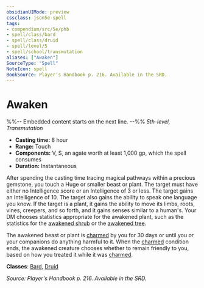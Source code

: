 ```yaml
---
obsidianUIMode: preview
cssclass: json5e-spell
tags:
- compendium/src/5e/phb
- spell/class/bard
- spell/class/druid
- spell/level/5
- spell/school/transmutation
aliases: ["Awaken"]
SourceType: "Spell"
NoteIcon: spell
BookSource: Player's Handbook p. 216. Available in the SRD.
---
```

# Awaken
%%-- Embedded content starts on the next line. --%%
*5th-level, Transmutation*  

- **Casting time:** 8 hour
- **Range:** Touch
- **Components:** V, S, an agate worth at least 1,000 gp, which the spell consumes
- **Duration:** Instantaneous

After spending the casting time tracing magical pathways within a precious gemstone, you touch a Huge or smaller beast or plant. The target must have either no Intelligence score or an Intelligence of 3 or less. The target gains an Intelligence of 10. The target also gains the ability to speak one language you know. If the target is a plant, it gains the ability to move its limbs, roots, vines, creepers, and so forth, and it gains senses similar to a human's. Your DM chooses statistics appropriate for the awakened plant, such as the statistics for the [awakened shrub](/2-Mechanics/CLI/bestiary/plant/awakened-shrub.md) or the [awakened tree](/2-Mechanics/CLI/bestiary/plant/awakened-tree.md).

The awakened beast or plant is [charmed](/2-Mechanics/CLI/rules/conditions.md#charmed) by you for 30 days or until you or your companions do anything harmful to it. When the [charmed](/2-Mechanics/CLI/rules/conditions.md#charmed) condition ends, the awakened creature chooses whether to remain friendly to you, based on how you treated it while it was [charmed](/2-Mechanics/CLI/rules/conditions.md#charmed).

**Classes**: [Bard](/2-Mechanics/CLI/classes/bard.md), [Druid](/2-Mechanics/CLI/classes/druid.md)

*Source: Player's Handbook p. 216. Available in the SRD.*